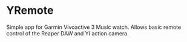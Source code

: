 # YRemote
Simple app for Garmin Vivoactive 3 Music watch.
Allows basic remote control of the Reaper DAW and YI action camera.

